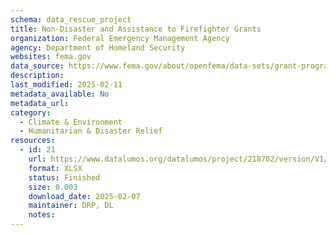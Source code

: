 ```yaml
---
schema: data_rescue_project 
title: Non-Disaster and Assistance to Firefighter Grants
organization: Federal Emergency Management Agency
agency: Department of Homeland Security
websites: fema.gov
data_source: https://www.fema.gov/about/openfema/data-sets/grant-programs-directorate-preparedness-non-disasterassistance-firefighter-grants
description: 
last_modified: 2025-02-11
metadata_available: No
metadata_url: 
category:
  - Climate & Environment 
  - Humanitarian & Disaster Relief 
resources:
  - id: 21
    url: https://www.datalumos.org/datalumos/project/218702/version/V1/view
    format: XLSX
    status: Finished
    size: 0.003
    download_date: 2025-02-07
    maintainer: DRP, DL
    notes: 
---
```


